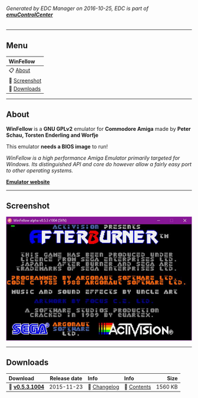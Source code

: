 ###### Generated by EDC Manager on 2016-10-25, EDC is part of [**emuControlCenter**](https://github.com/PhoenixInteractiveNL/emuControlCenter/wiki)
***
## Menu
| **WinFellow** |
|:---------|
| :clipboard: [About](#about) |
| :sunrise: [Screenshot](#screenshot) |
| :floppy_disk: [Downloads](#downloads) |
***
## About
**WinFellow** is a **GNU GPLv2** emulator for **Commodore Amiga** made by **Peter Schau, Torsten Enderling and Worfje**

This emulator **needs a BIOS image** to run!

_WinFellow is a high performance Amiga Emulator primarily targeted for Windows. Its distinguished API and core do however allow a fairly easy port to other operating systems._

[**Emulator website**](http://petschau.github.io/WinFellow/)
***
## Screenshot
![](https://raw.githubusercontent.com/PhoenixInteractiveNL/edc-masterhook/master/downloadhooks/winfellow/winfellow_screen.jpg)
***
## Downloads
| Download | Release date  | Info       | Info       | Size       |
|:---------|:-------------:|:-----------|:-----------|-----------:|
| :floppy_disk: [**v0.5.3.1004**](https://github.com/PhoenixInteractiveNL/edc-repo0002/raw/master/winfellow/0.5.3.1004.7z) | 2015-11-23 | :page_facing_up: [Changelog](https://github.com/PhoenixInteractiveNL/edc-repo0002/blob/master/winfellow/0.5.3.1004_changelog.txt) | :mag_right: [Contents](https://github.com/PhoenixInteractiveNL/edc-repo0002/blob/master/winfellow/0.5.3.1004_contents.txt) | 1560 KB |
